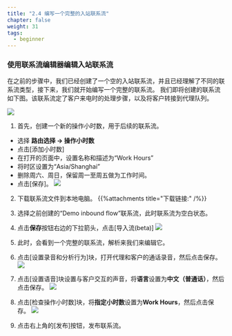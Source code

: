 ```yaml
---
title: "2.4 编写一个完整的入站联系流"
chapter: false
weight: 31
tags:
  - beginner
---
```


### 使用联系流编辑器编辑入站联系流
在之前的步骤中，我们已经创建了一个空的入站联系流，并且已经理解了不同的联系流类型，接下来，我们就开始编写一个完整的联系流。
我们即将创建的联系流如下图。该联系流定了客户来电时的处理步骤，以及将客户转接到代理队列。

![](/images/1.2.ContactFlow/SampleContactFlow.png)

1. 首先，创建一个新的操作小时数，用于后续的联系流。
- 选择 **路由选择 -> 操作小时数**
- 点击[添加小时数]
- 在打开的页面中，设置名称和描述为“Work Hours”
- 将时区设置为“Asia/Shanghai”
- 删除周六、周日，保留周一至周五做为工作时间。
- 点击[保存]。
![](/images/1.2.ContactFlow/CreateHours.png)

2. 下载联系流文件到本地电脑。
{{%attachments title="下载链接:" /%}}

3. 选择之前创建的“Demo inbound flow”联系流，此时联系流为空白状态。
4. 点击**保存**按钮右边的下拉箭头，点击[导入流(beta)]
![](/images/1.2.ContactFlow/ImportContactFlow.png)
5. 此时，会看到一个完整的联系流，解析来我们来编辑它。
6. 点击[设置录音和分析行为]块，打开代理和客户的通话录音，然后点击保存。
![](/images/1.2.ContactFlow/SetRecording.png)
7. 点击[设置语音]块设置与客户交互的声音，将**语言**设置为**中文（普通话）**，然后点击保存。
![](/images/1.2.ContactFlow/SetVoice.png)
8. 点击[检查操作小时数]块，将**指定小时数**设置为**Work Hours**，然后点击保存。
![](/images/1.2.ContactFlow/CheckHours.png)
9. 点击右上角的[发布]按钮，发布联系流。